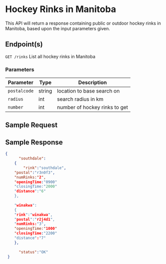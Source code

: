 # Hockey Rinks in Manitoba

This API will return a response containing public or outdoor hockey rinks in Manitoba, based upon the input parameters given.

## Endpoint(s)

`GET /rinks` List all hockey rinks in Manitoba

### Parameters

| Parameter   |  Type  |          Description          |
|-------------|--------|------------------------------|
| `postalcode`| string | location to base search on    |
| `radius`    |   int  | search radius in km           |
| `number`    |   int  | number of hockey rinks to get |

## Sample Request


## Sample Response

``` json
{
      "southdale":
	{
      	"rink":"southdale",
	"postal":"r3n0f3",
	"numRinks:"2",
	"openingTime:"0900"
	"closingTime:"2000"
	"distance":"6"
	},
	
	"winakwa":
	{
	"rink":"winakwa",
	"postal":"r2j4d1",
	"numRinks:"3",
	"openingTime:"1000"
	"closingTime:"2200"
	"distance":"7"
	},
      
      "status":"OK"
 }
```
